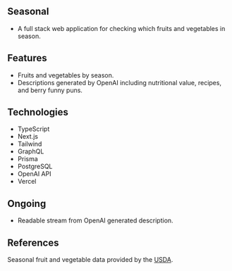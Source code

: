 ## Seasonal

- A full stack web application for checking which fruits and vegetables in season.

## Features

- Fruits and vegetables by season.
- Descriptions generated by OpenAI including nutritional value, recipes, and berry funny puns.

## Technologies

- TypeScript
- Next.js
- Tailwind
- GraphQL
- Prisma
- PostgreSQL
- OpenAI API
- Vercel

## Ongoing

- Readable stream from OpenAI generated description.

## References

Seasonal fruit and vegetable data provided by the [USDA](https://snaped.fns.usda.gov/resources/nutrition-education-materials/seasonal-produce-guide).
